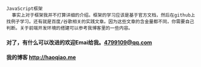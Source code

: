 

	JavaScript框架
	  事实上对于框架我并不打算详细的介绍。框架的学习应该是基于官方文档，然后在github上找例子学习。还有就是百度/谷歌相关的实践文章。因为这些文章的含金量都不同，你需要自己判断。关于前端开发环境的搭建可以参考我博客里的一些内容。
	  
    

    
    
    
    
    



  


#### 对了，有什么可以改进的欢迎Emai给我。<4799109@qq.com>

#### 我的博客 <http://haoqiao.me>

